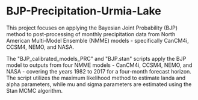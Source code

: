 # BJP-Precipitation-Urmia-Lake
This project focuses on applying the Bayesian Joint Probability (BJP) method to post-processing of monthly precipitation data from North American Multi-Model Ensemble (NMME) models - specifically CanCM4i, CCSM4, NEMO, and NASA.

The "BJP_calibrated_models_PRC" and "BJP.stan" scripts apply the BJP model to outputs from four NMME models - CanCM4i, CCSM4, NEMO, and NASA - covering the years 1982 to 2017 for a four-month forecast horizon. The script utilizes the maximum likelihood method to estimate landa and alpha parameters, while mu and sigma parameters are estimated using the Stan MCMC algorithm.

